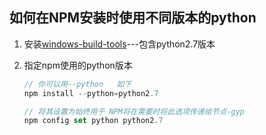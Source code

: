 ## 如何在NPM安装时使用不同版本的python

1. 安装[windows-build-tools](https://github.com/felixrieseberg/windows-build-tools)---包含python2.7版本

2. 指定npm使用的python版本

   ```js
   // 你可以用--python   如下
   npm install --python=python2.7
   
   // 将其设置为始终用于 NPM将在需要时将此选项传递给节点-gyp
   npm config set python python2.7
   ```

   

   

   

